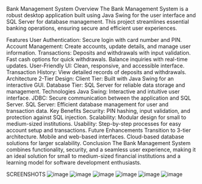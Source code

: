 Bank Management System
Overview
The Bank Management System is a robust desktop application built using Java Swing for the user interface and SQL Server for database management. This project streamlines essential banking operations, ensuring secure and efficient user experiences.

Features
User Authentication: Secure login with card number and PIN.
Account Management: Create accounts, update details, and manage user information.
Transactions:
Deposits and withdrawals with input validation.
Fast cash options for quick withdrawals.
Balance inquiries with real-time updates.
User-Friendly UI: Clean, responsive, and accessible interface.
Transaction History: View detailed records of deposits and withdrawals.
Architecture
2-Tier Design:
Client Tier: Built with Java Swing for an interactive GUI.
Database Tier: SQL Server for reliable data storage and management.
Technologies
Java Swing: Interactive and intuitive user interface.
JDBC: Secure communication between the application and SQL Server.
SQL Server: Efficient database management for user and transaction data.
Key Benefits
Security: PIN hashing, input validation, and protection against SQL injection.
Scalability: Modular design for small to medium-sized institutions.
Usability: Step-by-step processes for easy account setup and transactions.
Future Enhancements
Transition to 3-tier architecture.
Mobile and web-based interfaces.
Cloud-based database solutions for larger scalability.
Conclusion
The Bank Management System combines functionality, security, and a seamless user experience, making it an ideal solution for small to medium-sized financial institutions and a learning model for software development enthusiasts.

SCREENSHOTS
![image](https://github.com/user-attachments/assets/d7e4167c-51a0-4579-ad32-9c8a3f3dd9e2)
![image](https://github.com/user-attachments/assets/baa7567e-6657-47a1-9267-f3c799ee2314)
![image](https://github.com/user-attachments/assets/f9a6ca15-fd96-4859-bded-2a6573df6e72)
![image](https://github.com/user-attachments/assets/19c962f9-6b69-4f6b-9a92-a92f0aa01a52)
![image](https://github.com/user-attachments/assets/d2f193b7-a82e-4f6a-8ee9-04df81a92e73)
![image](https://github.com/user-attachments/assets/f27f93a7-53ed-4e4e-9918-d60a5cf03855)





